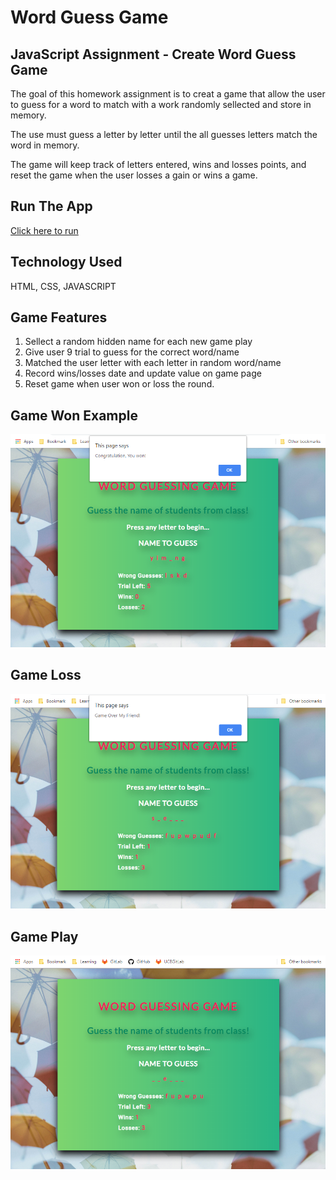 # Word Guess Game

## JavaScript Assignment - Create Word Guess Game

The goal of this homework assignment is to creat a game that allow the user to guess for a word to match with a work randomly sellected and store in memory.

The use must guess a letter by letter until the all guesses letters match the word in memory.

The game will keep track of letters entered, wins and losses points, and reset the game when the user losses a gain or wins a game.

## Run The App
[Click here to run](https://monksedo.github.io/WordGuessGame/)

## Technology Used
HTML, CSS, JAVASCRIPT 

## Game Features
1. Sellect a random hidden name for each new game play
2. Give user 9 trial to guess for the correct word/name
3. Matched the user letter with each letter in random word/name
4. Record wins/losses date and update value on game page
5. Reset game when user won or loss the round.

## Game Won Example
![Game Screenshot 1](assets/images/WordGuessGame1.png)

## Game Loss
![Game Screenshot 1](assets/images/WordGuessGame3.png)

## Game Play
![Game Screenshot 1](assets/images/WordGuessGame2.png)
